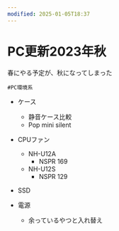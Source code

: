 ```yaml
---
modified: 2025-01-05T18:37
---
```

# PC更新2023年秋

春にやる予定が、秋になってしまった

`#PC環境系`

- ケース
    - 静音ケース比較
    - Pop mini silent
    
- CPUファン
    - NH-U12A
        - NSPR 169
    - NH-U12S
        - NSPR 129
- SSD
- 電源
    - 余っているやつと入れ替え